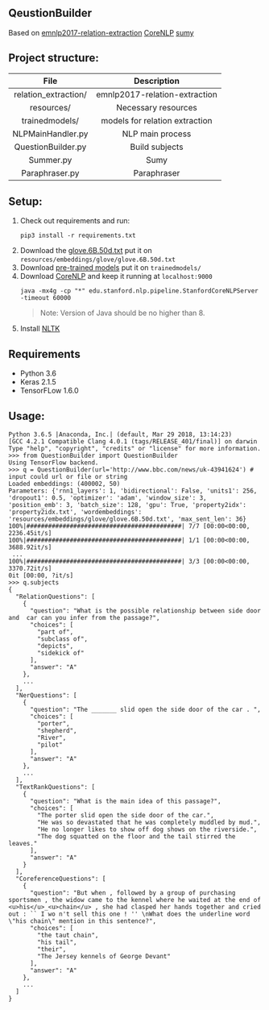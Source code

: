 ## QeustionBuilder

Based on [emnlp2017-relation-extraction](https://github.com/UKPLab/emnlp2017-relation-extraction) [CoreNLP](https://stanfordnlp.github.io/CoreNLP/) [sumy](https://pypi.org/project/sumy/) 

## Project structure:

|         File         |          Description           |
| :------------------: | :----------------------------: |
| relation_extraction/ | emnlp2017-relation-extraction  |
|      resources/      |      Necessary resources       |
|    trainedmodels/    | models for relation extraction |
|  NLPMainHandler.py   |        NLP main process        |
|  QuestionBuilder.py  |         Build subjects         |
|      Summer.py       |              Sumy              |
|    Paraphraser.py    |          Paraphraser           |

## Setup:

1. Check out requirements and run: </br>
    ```
    pip3 install -r requirements.txt
    ```
2. Download the [glove.6B.50d.txt](http://nlp.stanford.edu/data/glove.6B.zip) put it on `resources/embeddings/glove/glove.6B.50d.txt`
3. Download [pre-trained models](https://www.ukp.tu-darmstadt.de/fileadmin/user_upload/Group_UKP/data/wikipediaWikidata/EMNLP2017_DS_IG_relation_extraction_trained_models.zip) put it on `trainedmodels/`
4. Download [CoreNLP](https://stanfordnlp.github.io/CoreNLP/download.html) and keep it running at `localhost:9000` </br>
    ```
    java -mx4g -cp "*" edu.stanford.nlp.pipeline.StanfordCoreNLPServer -timeout 60000
    ```
    > Note: Version of Java should be no higher than 8.
5. Install [NLTK](https://www.nltk.org/install.html)

## Requirements

- Python 3.6
- Keras 2.1.5
- TensorFLow 1.6.0

## Usage:

```
Python 3.6.5 |Anaconda, Inc.| (default, Mar 29 2018, 13:14:23)
[GCC 4.2.1 Compatible Clang 4.0.1 (tags/RELEASE_401/final)] on darwin
Type "help", "copyright", "credits" or "license" for more information.
>>> from QuestionBuilder import QuestionBuilder
Using TensorFlow backend.
>>> q = QuestionBuilder(url='http://www.bbc.com/news/uk-43941624') # input could url or file or string
Loaded embeddings: (400002, 50)
Parameters: {'rnn1_layers': 1, 'bidirectional': False, 'units1': 256, 'dropout1': 0.5, 'optimizer': 'adam', 'window_size': 3, 'position_emb': 3, 'batch_size': 128, 'gpu': True, 'property2idx': 'property2idx.txt', 'wordembeddings': 'resources/embeddings/glove/glove.6B.50d.txt', 'max_sent_len': 36}
100%|###########################################| 7/7 [00:00<00:00, 2236.45it/s]
100%|###########################################| 1/1 [00:00<00:00, 3688.92it/s]
 ...
100%|###########################################| 3/3 [00:00<00:00, 3370.72it/s]
0it [00:00, ?it/s]
>>> q.subjects
{
  "RelationQuestions": [
    {
      "question": "What is the possible relationship between side door  and  car can you infer from the passage?",
      "choices": [
        "part of",
        "subclass of",
        "depicts",
        "sidekick of"
      ],
      "answer": "A"
    },
    ...
  ],
  "NerQuestions": [
    {
      "question": "The _______ slid open the side door of the car . ",
      "choices": [
        "porter",
        "shepherd",
        "River",
        "pilot"
      ],
      "answer": "A"
    },
    ...
  ],
  "TextRankQuestions": [
    {
      "question": "What is the main idea of this passage?",
      "choices": [
        "The porter slid open the side door of the car.",
        "He was so devastated that he was completely muddled by mud.",
        "He no longer likes to show off dog shows on the riverside.",
        "The dog squatted on the floor and the tail stirred the leaves."
      ],
      "answer": "A"
    }
  ],
  "CoreferenceQuestions": [
    {
      "question": "But when , followed by a group of purchasing sportsmen , the widow came to the kennel where he waited at the end of <u>his</u>_<u>chain</u> , she had clasped her hands together and cried out : `` I wo n't sell this one ! '' \nWhat does the underline word \"his chain\" mention in this sentence?",
      "choices": [
        "the taut chain",
        "his tail",
        "their",
        "The Jersey kennels of George Devant"
      ],
      "answer": "A"
    },
    ...
  ]
}
```

